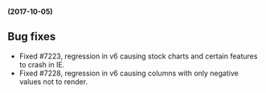 **(2017-10-05)**
        

## Bug fixes 
- Fixed #7223, regression in v6 causing stock charts and certain features to crash in IE.
- Fixed #7228, regression in v6 causing columns with only negative values not to render.